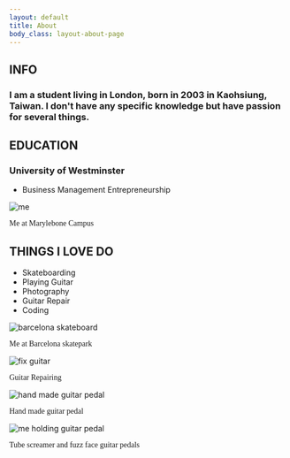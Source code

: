 ```yaml
---
layout: default
title: About
body_class: layout-about-page 
---
```


<section class="intro">
  <h2 class="section-title">INFO</h2>
  <div class="info-content">
    <div class="info-text">
      <h3>I am a student living in London, born in 2003 in Kaohsiung, Taiwan. I don't have any specific knowledge but have passion for several things.</h3>
    </div>
  </div>
</section>

<section class="education">
  <h2 class="section-title">EDUCATION</h2>
  <div class="education-content">
    <div class="education-text">
      <h3 class="university">University of Westminster</h3>
      <ul class="degree-details">
        <li>Business Management Entrepreneurship</li>
      </ul>
    </div>
    <div class="education-image">
      <img src="{{ "/assets/images/main img/school.JPEG" | relative_url }}" alt="me">
      <p class="image-caption" style="font-family: 'Bodoni', serif;">Me at Marylebone Campus</p>
    </div>
  </div>
</section>

<section class="things_i_love_do">
  <h2 class="section-title">THINGS I LOVE DO</h2>
  <div class="things_i_love_do-content">
    <ul class="hobby-details">
      <li>Skateboarding</li>
      <li>Playing Guitar</li>
      <li>Photography</li>
      <li>Guitar Repair</li>
      <li>Coding</li>
    </ul>
  </div>
  <div class="things_i_love_do_image">
    <img src="{{ "assets/images/main img/Skateboard.webp" | relative_url }}" alt="barcelona skateboard">
    <p class="image-caption" style="font-family: 'Bodoni', serif;">Me at Barcelona skatepark</p>
    <img src="{{ "/assets/images/main img/guitar.JPG" | relative_url }}" alt="fix guitar">
    <p class="image-caption" style="font-family: 'Bodoni', serif;">Guitar Repairing</p>
    <img src="{{ "/assets/images/main img/IMG_8214.JPG" | relative_url }}" alt="hand made guitar pedal">
    <p class="image-caption" style="font-family: 'Bodoni', serif;">Hand made guitar pedal</p>
    <img src="{{ "/assets/images/main img/IMG_8245.JPG" | relative_url }}" alt="me holding guitar pedal">
    <p class="image-caption" style="font-family: 'Bodoni', serif;">Tube screamer and fuzz face guitar pedals</p>
  </div>
</section>